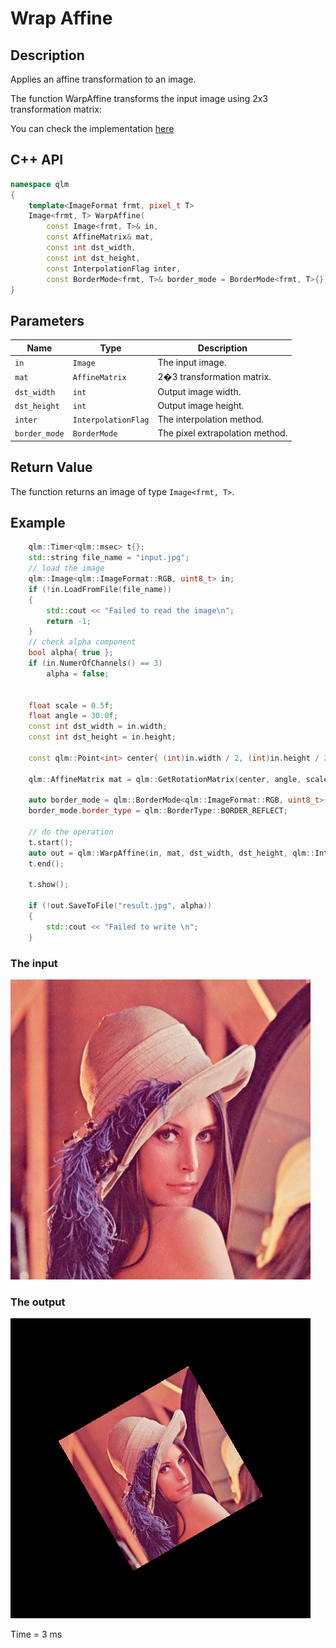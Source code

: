 # Wrap Affine

## Description
Applies an affine transformation to an image.

The function WarpAffine transforms the input image using 2x3 transformation matrix:

You can check the implementation [here](../../../../source/WarpAffine/WarpAffine.cpp)

## C++ API
```c++
namespace qlm
{
	template<ImageFormat frmt, pixel_t T>
	Image<frmt, T> WarpAffine(
		const Image<frmt, T>& in,
		const AffineMatrix& mat,
		const int dst_width,
		const int dst_height,
		const InterpolationFlag inter,
		const BorderMode<frmt, T>& border_mode = BorderMode<frmt, T>{});
}
```

## Parameters

| Name         | Type                  | Description                      |
|--------------|-----------------------|----------------------------------|
| `in`         | `Image`               | The input image.                 |
| `mat`        | `AffineMatrix`        | 2�3 transformation matrix.       |
| `dst_width`  | `int`                 | Output image width.              |
| `dst_height` | `int`                 | Output image height.             |
| `inter`      | `InterpolationFlag`   | The interpolation method.        |
| `border_mode`| `BorderMode`          | The pixel extrapolation method.  |

## Return Value
The function returns an image of type `Image<frmt, T>`.

## Example

```c++
	qlm::Timer<qlm::msec> t{};
	std::string file_name = "input.jpg";
	// load the image
	qlm::Image<qlm::ImageFormat::RGB, uint8_t> in;
	if (!in.LoadFromFile(file_name))
	{
		std::cout << "Failed to read the image\n";
		return -1;
	}
	// check alpha component
	bool alpha{ true };
	if (in.NumerOfChannels() == 3)
		alpha = false;


	float scale = 0.5f;
	float angle = 30.0f;
	const int dst_width = in.width;
	const int dst_height = in.height;

	const qlm::Point<int> center{ (int)in.width / 2, (int)in.height / 2 };

	qlm::AffineMatrix mat = qlm::GetRotationMatrix(center, angle, scale);

	auto border_mode = qlm::BorderMode<qlm::ImageFormat::RGB, uint8_t>{};
	border_mode.border_type = qlm::BorderType::BORDER_REFLECT;
	
	// do the operation
	t.start();
	auto out = qlm::WarpAffine(in, mat, dst_width, dst_height, qlm::InterpolationFlag::BILINEAR, border_mode);
	t.end();

	t.show();

	if (!out.SaveToFile("result.jpg", alpha))
	{
		std::cout << "Failed to write \n";
	}
```
### The input
![Input Image](input.jpg)
### The output
![Input Image](result.jpg)

Time = 3 ms
